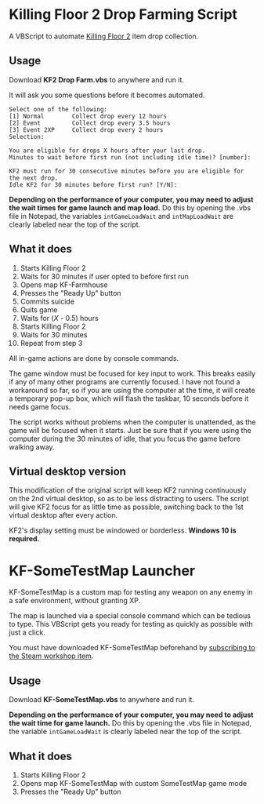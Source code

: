 # Killing Floor 2 Drop Farming Script

A VBScript to automate [Killing Floor 2](http://store.steampowered.com/app/232090/Killing_Floor_2/) item drop collection.

## Usage

Download __KF2 Drop Farm.vbs__ to anywhere and run it.

It will ask you some questions before it becomes automated.

```
Select one of the following:
[1] Normal        Collect drop every 12 hours
[2] Event         Collect drop every 3.5 hours
[3] Event 2XP     Collect drop every 2 hours
Selection:

You are eligible for drops X hours after your last drop.
Minutes to wait before first run (not including idle time)? [number]:

KF2 must run for 30 consecutive minutes before you are eligible for the next drop.
Idle KF2 for 30 minutes before first run? [Y/N]:
```

__Depending on the performance of your computer, you may need to adjust the wait times for game launch and map load.__ Do this by opening the .vbs file in Notepad, the variables `intGameLoadWait` and `intMapLoadWait` are clearly labeled near the top of the script.

## What it does

1. Starts Killing Floor 2
2. Waits for 30 minutes if user opted to before first run
3. Opens map KF-Farmhouse
4. Presses the "Ready Up" button
5. Commits suicide
6. Quits game
7. Waits for (_X_ - 0.5) hours
8. Starts Killing Floor 2
9. Waits for 30 minutes
10. Repeat from step 3

All in-game actions are done by console commands.

The game window must be focused for key input to work. This breaks easily if any of many other programs are currently focused. I have not found a workaround so far, so if you are using the computer at the time, it will create a temporary pop-up box, which will flash the taskbar, 10 seconds before it needs game focus.

The script works without problems when the computer is unattended, as the game will be focused when it starts. Just be sure that if you were using the computer during the 30 minutes of idle, that you focus the game before walking away.

## Virtual desktop version

This modification of the original script will keep KF2 running continuously on the 2nd virtual desktop, so as to be less distracting to users. The script will give KF2 focus for as little time as possible, switching back to the 1st virtual desktop after every action.

KF2's display setting must be windowed or borderless. __Windows 10 is required.__

# KF-SomeTestMap Launcher

KF-SomeTestMap is a custom map for testing any weapon on any enemy in a safe environment, without granting XP.

The map is launched via a special console command which can be tedious to type. This VBScript gets you ready for testing as quickly as possible with just a click.

You must have downloaded KF-SomeTestMap beforehand by [subscribing to the Steam workshop item](http://steamcommunity.com/sharedfiles/filedetails/?id=643313659).

## Usage

Download __KF-SomeTestMap.vbs__ to anywhere and run it.

__Depending on the performance of your computer, you may need to adjust the wait time for game launch.__ Do this by opening the .vbs file in Notepad, the variable `intGameLoadWait` is clearly labeled near the top of the script.

## What it does

1. Starts Killing Floor 2
2. Opens map KF-SomeTestMap with custom SomeTestMap game mode
3. Presses the "Ready Up" button
